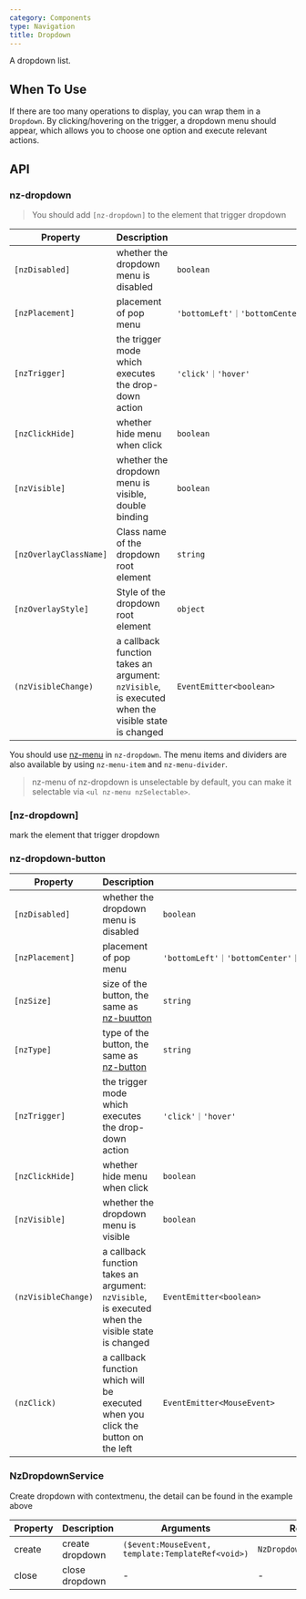```yaml
---
category: Components
type: Navigation
title: Dropdown
---
```


A dropdown list.

## When To Use

If there are too many operations to display, you can wrap them in a `Dropdown`. By clicking/hovering on the trigger, a dropdown menu should appear, which allows you to choose one option and execute relevant actions.

## API

### nz-dropdown

> You should add  `[nz-dropdown]` to the element that trigger dropdown

| Property | Description | Type | Default |
| -------- | ----------- | ---- | ------- |
| `[nzDisabled]` | whether the dropdown menu is disabled | `boolean` | - |
| `[nzPlacement]` | placement of pop menu | `'bottomLeft'｜'bottomCenter'｜'bottomRight'｜'topLeft'｜'topCenter'｜'topRight'` | `'bottomLeft'` |
| `[nzTrigger]` | the trigger mode which executes the drop-down action | `'click'｜'hover'` | `'hover'` |
| `[nzClickHide]` | whether hide menu when click | `boolean` | `true` |
| `[nzVisible]` | whether the dropdown menu is visible, double binding | `boolean` | - |
| `[nzOverlayClassName]` | Class name of the dropdown root element | `string` | - |
| `[nzOverlayStyle]` | Style of the dropdown root element | `object` | - |
| `(nzVisibleChange)` | a callback function takes an argument: `nzVisible`, is executed when the visible state is changed | `EventEmitter<boolean>` | - |

You should use [nz-menu](/components/menu/en) in `nz-dropdown`. The menu items and dividers are also available by using `nz-menu-item` and `nz-menu-divider`.

> nz-menu of nz-dropdown is unselectable by default, you can make it selectable via `<ul nz-menu nzSelectable>`.

### [nz-dropdown]

mark the element that trigger dropdown

### nz-dropdown-button

| Property | Description | Type | Default |
| -------- | ----------- | ---- | ------- |
| `[nzDisabled]` | whether the dropdown menu is disabled | `boolean` | - |
| `[nzPlacement]` | placement of pop menu | `'bottomLeft'｜'bottomCenter'｜'bottomRight'｜'topLeft'｜'topCenter'｜'topRight'` | `'bottomLeft'` |
| `[nzSize]` | size of the button, the same as [nz-buutton](/components/button/en) | `string` | `'default'` |
| `[nzType]` | type of the button, the same as [nz-button](/components/button/en) | `string` | `'default'` |
| `[nzTrigger]` | the trigger mode which executes the drop-down action | `'click'｜'hover'` | `'hover'` |
| `[nzClickHide]` | whether hide menu when click | `boolean` | `true` |
| `[nzVisible]` | whether the dropdown menu is visible | `boolean` | - |
| `(nzVisibleChange)` | a callback function takes an argument: `nzVisible`, is executed when the visible state is changed | `EventEmitter<boolean>` | - |
| `(nzClick)` | a callback function which will be executed when you click the button on the left | `EventEmitter<MouseEvent>` | - |


### NzDropdownService

Create dropdown with contextmenu, the detail can be found in the example above

| Property | Description | Arguments | Return Value |
| --- | --- | --- | --- |
| create | create dropdown | `($event:MouseEvent, template:TemplateRef<void>)` | `NzDropdownContextComponent` |
| close | close dropdown | - | - |